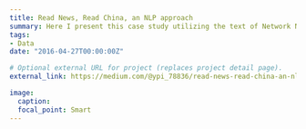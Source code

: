 ```yaml
---
title: Read News, Read China, an NLP approach
summary: Here I present this case study utilizing the text of Network News Broadcast, a daily news broadcast program,to discover the policy changes of China.
tags:
- Data
date: "2016-04-27T00:00:00Z"

# Optional external URL for project (replaces project detail page).
external_link: https://medium.com/@ypi_78836/read-news-read-china-an-nlp-approach-68fe07d1c53

image:
  caption: 
  focal_point: Smart
---
```

